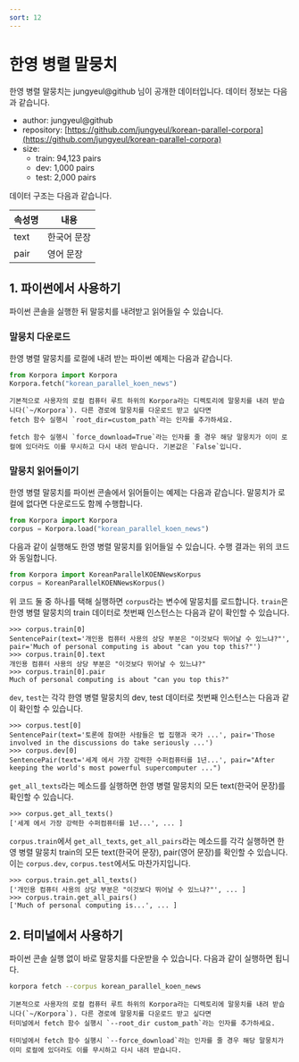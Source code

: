 ```yaml
---
sort: 12
---
```


# 한영 병렬 말뭉치

한영 병렬 말뭉치는 jungyeul@github 님이 공개한 데이터입니다.
데이터 정보는 다음과 같습니다.

- author: jungyeul@github
- repository: [https://github.com/jungyeul/korean-parallel-corpora](https://github.com/jungyeul/korean-parallel-corpora)
- size:
  - train: 94,123 pairs
  - dev: 1,000 pairs
  - test: 2,000 pairs

데이터 구조는 다음과 같습니다.

|속성명|내용|
|---|---|
|text|한국어 문장|
|pair|영어 문장|

## 1. 파이썬에서 사용하기

파이썬 콘솔을 실행한 뒤 말뭉치를 내려받고 읽어들일 수 있습니다.

### 말뭉치 다운로드

한영 병렬 말뭉치를 로컬에 내려 받는 파이썬 예제는 다음과 같습니다.

```python
from Korpora import Korpora
Korpora.fetch("korean_parallel_koen_news")
```

```note
기본적으로 사용자의 로컬 컴퓨터 루트 하위의 Korpora라는 디렉토리에 말뭉치를 내려 받습니다(`~/Korpora`). 다른 경로에 말뭉치를 다운로드 받고 싶다면 
fetch 함수 실행시 `root_dir=custom_path`라는 인자를 추가하세요.
```

```tip
fetch 함수 실행시 `force_download=True`라는 인자를 줄 경우 해당 말뭉치가 이미 로컬에 있더라도 이를 무시하고 다시 내려 받습니다. 기본값은 `False`입니다.
```


### 말뭉치 읽어들이기

한영 병렬 말뭉치를 파이썬 콘솔에서 읽어들이는 예제는 다음과 같습니다.
말뭉치가 로컬에 없다면 다운로드도 함께 수행합니다.

```python
from Korpora import Korpora
corpus = Korpora.load("korean_parallel_koen_news")
```

다음과 같이 실행해도 한영 병렬 말뭉치를 읽어들일 수 있습니다.
수행 결과는 위의 코드와 동일합니다.

```python
from Korpora import KoreanParallelKOENNewsKorpus
corpus = KoreanParallelKOENNewsKorpus()
```

위 코드 둘 중 하나를 택해 실행하면 `corpus`라는 변수에 말뭉치를 로드합니다.
`train`은 한영 병렬 말뭉치의 train 데이터로 첫번째 인스턴스는 다음과 같이 확인할 수 있습니다.

```
>>> corpus.train[0]
SentencePair(text='개인용 컴퓨터 사용의 상당 부분은 "이것보다 뛰어날 수 있느냐?"', pair='Much of personal computing is about "can you top this?"')
>>> corpus.train[0].text
개인용 컴퓨터 사용의 상당 부분은 "이것보다 뛰어날 수 있느냐?"
>>> corpus.train[0].pair
Much of personal computing is about "can you top this?"
```

`dev`, `test`는 각각 한영 병렬 말뭉치의 dev, test 데이터로 첫번째 인스턴스는 다음과 같이 확인할 수 있습니다.

```
>>> corpus.test[0]
SentencePair(text='토론에 참여한 사람들은 법 집행과 국가 ...', pair='Those involved in the discussions do take seriously ...')
>>> corpus.dev[0]
SentencePair(text='세계 에서 가장 강력한 수퍼컴퓨터를 1년...', pair="After keeping the world's most powerful supercomputer ...")
```

`get_all_texts`라는 메소드를 실행하면 한영 병렬 말뭉치의 모든 text(한국어 문장)를 확인할 수 있습니다.

```
>>> corpus.get_all_texts()
['세계 에서 가장 강력한 수퍼컴퓨터를 1년...', ... ]
```

`corpus.train`에서 `get_all_texts`, `get_all_pairs`라는 메소드를 각각 실행하면 한영 병렬 말뭉치 train의 모든 text(한국어 문장), pair(영어 문장)를 확인할 수 있습니다.
이는 `corpus.dev`, `corpus.test`에서도 마찬가지입니다.

```
>>> corpus.train.get_all_texts()
['개인용 컴퓨터 사용의 상당 부분은 "이것보다 뛰어날 수 있느냐?"', ... ]
>>> corpus.train.get_all_pairs()
['Much of personal computing is...', ... ]
```


## 2. 터미널에서 사용하기

파이썬 콘솔 실행 없이 바로 말뭉치를 다운받을 수 있습니다.
다음과 같이 실행하면 됩니다.

```bash
korpora fetch --corpus korean_parallel_koen_news
```

```note
기본적으로 사용자의 로컬 컴퓨터 루트 하위의 Korpora라는 디렉토리에 말뭉치를 내려 받습니다(`~/Korpora`). 다른 경로에 말뭉치를 다운로드 받고 싶다면 
터미널에서 fetch 함수 실행시 `--root_dir custom_path`라는 인자를 추가하세요.
```

```tip
터미널에서 fetch 함수 실행시 `--force_download`라는 인자를 줄 경우 해당 말뭉치가 이미 로컬에 있더라도 이를 무시하고 다시 내려 받습니다.
```